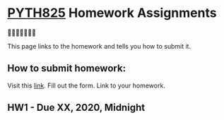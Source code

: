 # [PYTH825](https://git.generalassemb.ly/drodri13/pyt-825.github.io/) Homework Assignments
🎉🎈🎂🍾🎊🍻💃

This page links to the homework and tells you how to submit it.


## How to submit homework:

Visit this [link](https://airtable.com/shrkVBubJyA9rp77k). Fill out the form. Link to your homework.

## HW1 - Due XX, 2020, Midnight




